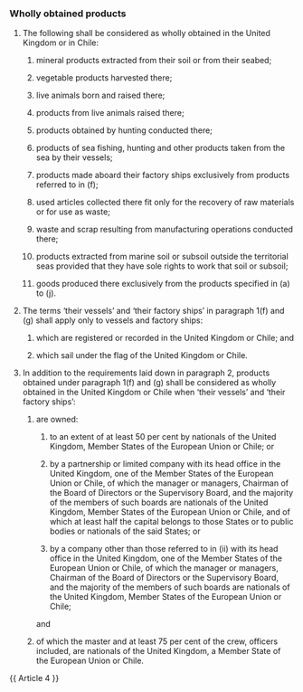 ### Wholly obtained products

1. The following shall be considered as wholly obtained in the United Kingdom or in Chile:

   1. mineral products extracted from their soil or from their seabed;

   2. vegetable products harvested there;

   3. live animals born and raised there;

   4. products from live animals raised there;

   5. products obtained by hunting conducted there;

   6. products of sea fishing, hunting and other products taken from the sea by their vessels;

   7. products made aboard their factory ships exclusively from products referred to in (f);

   8. used articles collected there fit only for the recovery of raw materials or for use as waste;

   9. waste and scrap resulting from manufacturing operations conducted there;

   10. products extracted from marine soil or subsoil outside the territorial seas provided that they have sole rights to work that soil or subsoil;

   11. goods produced there exclusively from the products specified in (a) to (j).

2. The terms ‘their vessels’ and ‘their factory ships’ in paragraph 1(f) and (g) shall apply only to vessels and factory ships:

   1. which are registered or recorded in the United Kingdom or Chile; and

   2. which sail under the flag of the United Kingdom or Chile. 

3. In addition to the requirements laid down in paragraph 2, products obtained under paragraph 1(f) and (g) shall be considered as wholly obtained in the United Kingdom or Chile when ‘their vessels’ and ‘their factory ships’:

   1. are owned:

      1. to an extent of at least 50 per cent by nationals of the United Kingdom, Member States of the European Union or Chile; or

      2. by a partnership or limited company with its head office in the United Kingdom, one of the Member States of the European Union or Chile, of which the manager or managers, Chairman of the Board of Directors or the Supervisory Board, and the majority of the members of such boards are nationals of the United Kingdom, Member States of the European Union or Chile, and of which at least half the capital belongs to those States or to public bodies or nationals of the said States; or

      3. by a company other than those referred to in (ii) with its head office in the United Kingdom, one of the Member States of the European Union or Chile, of which the manager or managers, Chairman of the Board of Directors or the Supervisory Board, and the majority of the members of such boards are nationals of the United Kingdom, Member States of the European Union or Chile;

      and

   2. of which the master and at least 75 per cent of the crew, officers included, are nationals of the United Kingdom, a Member State of the European Union or Chile.


{{ Article 4 }}
